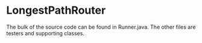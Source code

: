 LongestPathRouter
=================

The bulk of the source code can be found in Runner.java. The other files are testers and supporting classes.
